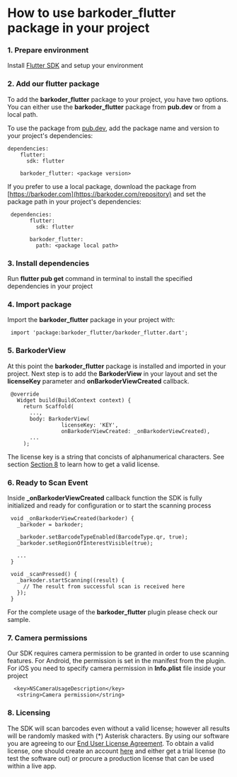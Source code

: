 # How to use barkoder_flutter package in your project
### 1. Prepare environment
Install [Flutter SDK](https://docs.flutter.dev/get-started/install) and setup your environment
### 2. Add our flutter package
To add the **barkoder_flutter** package to your project, you have two options. You can either use the **barkoder_flutter** package from **pub.dev** or from a local path.

To use the package from [pub.dev](https://pub.dev/packages/barkoder_flutter), add the package name and version to your project's dependencies:
    
    
    dependencies:
        flutter:
          sdk: flutter
      
        barkoder_flutter: <package version>
    
    
If you prefer to use a local package, download the package from [https://barkoder.com](https://barkoder.com/repository) and set the package path in your project's dependencies:    
   
   ``` 
    dependencies:
          flutter:
            sdk: flutter
        
          barkoder_flutter:
            path: <package local path>
   ```
### 3. Install dependencies
Run **flutter pub get** command in terminal to install the specified dependencies in your project
### 4. Import package
Import the **barkoder_flutter** package in your project with:
   ``` 
    import 'package:barkoder_flutter/barkoder_flutter.dart';
   ```
### 5. BarkoderView
At this point the **barkoder_flutter** package is installed and imported in your project. Next step is to add the **BarkoderView** in your layout and set the **licenseKey** parameter and **onBarkoderViewCreated** callback.
   ``` 
    @override
      Widget build(BuildContext context) {
        return Scaffold(
          ...,
          body: BarkoderView(
                    licenseKey: 'KEY',
                    onBarkoderViewCreated: _onBarkoderViewCreated),
          ...
        );
   ```
   The license key is a string that concists of alphanumerical characters. See section [Section 8](#8-licensing) to learn how to get a valid license. 
### 6. Ready to Scan Event
Inside **_onBarkoderViewCreated** callback function the SDK is fully initialized and ready for configuration or to start the scanning process
   ``` 
    void _onBarkoderViewCreated(barkoder) {
      _barkoder = barkoder;

      _barkoder.setBarcodeTypeEnabled(BarcodeType.qr, true);
      _barkoder.setRegionOfInterestVisible(true);
    
      ...
    }

    void _scanPressed() {
      _barkoder.startScanning((result) {
        // The result from successful scan is received here
      });
    }
   ```
   For the complete usage of the **barkoder_flutter** plugin please check our sample.
### 7. Camera permissions
Our SDK requires camera permission to be granted in order to use scanning features. For Android, the permission is set in the manifest from the plugin. For iOS you need to specify camera permission in **Info.plist** file inside your project
   ``` 
     <key>NSCameraUsageDescription</key>
 	  <string>Camera permission</string>
   ```
### 8. Licensing 
The SDK will scan barcodes even without a valid license; however all results will be randomly masked with (*) Asterisk characters. By using our software you are agreeing to our [End User License Agreement](https://barkoder.com/EULA). To obtain a valid license, one should create an account [here](https://barkoder.com/register) and either get a trial license (to test the software out) or procure a production license that can be used within a live app.

   
   
